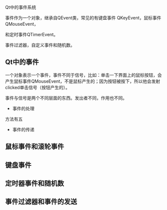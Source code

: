 Qt中的事件系统

事件作为一个对象，继承自QEvent类，常见的有键盘事件 QKeyEvent，鼠标事件QMouseEvent，

和定时事件QTimerEvent。

事件过滤器，自定义事件和随机数。

## Qt中的事件

一个对象表示一个事件，事件不同于信号，比如：单击一下界面上的鼠标按钮，会产生鼠标事件QMouseEvent，不是鼠标产生的；因为按钮被按下，所以他会发射clicked单击信号（按钮产生的）。

事件与信号是两个不同层面的东西。发出者不同，作用也不同。

- 事件的处理

方法有五

- 事件的传递



## 鼠标事件和滚轮事件





## 键盘事件





## 定时器事件和随机数





## 事件过滤器和事件的发送